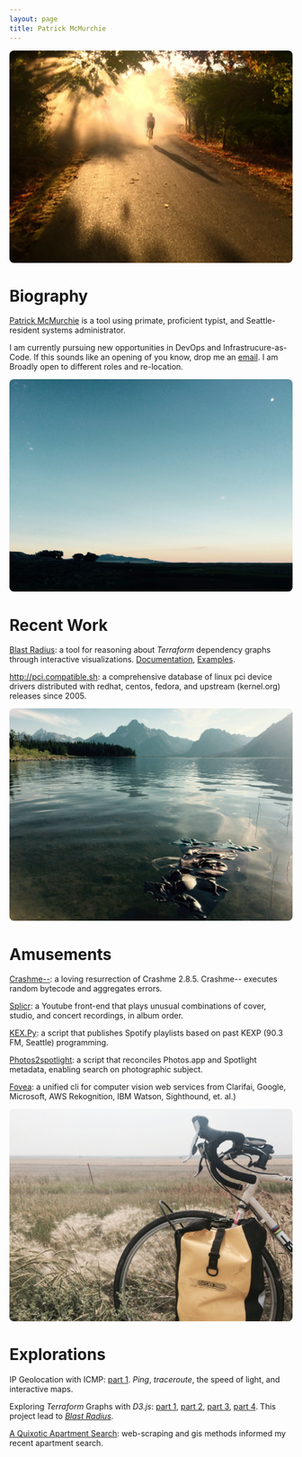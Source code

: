 ```yaml
---
layout: page
title: Patrick McMurchie
---
```


<img src="/assets/footer/streetsweeper.jpg" style="border-radius: 8px;">

# Biography

<a href="mailto:patrick.mcmurchie@gmail.com">Patrick McMurchie</a> is a tool using primate, proficient typist, and Seattle-resident systems administrator.

I am currently pursuing new opportunities in DevOps and Infrastrucure-as-Code. If this sounds like an opening of you know, drop me an <a href="mailto:patrick.mcmurchie@gmail.com">email</a>. I am Broadly open to different roles and re-location.

<img src="/assets/footer/utahdawn.jpg" style="border-radius: 8px;">

# Recent Work

[Blast Radius](http://www.github.com/28mm/blast-radius): a tool for reasoning about *Terraform* dependency graphs through interactive visualizations. [Documentation](https://28mm.github.io/blast-radius-docs/), [Examples](https://28mm.github.io/blast-radius-docs/examples/).

<http://pci.compatible.sh>: a comprehensive database of linux pci device drivers distributed with redhat, centos, fedora, and upstream (kernel.org) releases since 2005.

<img src="/assets/footer/jacksonlaundry.jpg" style="border-radius: 8px;">

# Amusements

[Crashme--](https://www.github.com/28mm/Crashme--): a loving resurrection of Crashme 2.8.5. Crashme-- executes random bytecode and aggregates errors.

[Splicr](https://www.github.com/28mm/Splicr): a Youtube front-end that plays unusual combinations of cover, studio, and concert recordings, in album order.

[KEX.Py](https://www.github.com/28mm/KEX.Py): a script that publishes Spotify playlists based on past KEXP (90.3 FM, Seattle) programming.

[Photos2spotlight](https://28mm.github.io/notes/osx-photo-search): a script that reconciles Photos.app and Spotlight metadata, enabling search on photographic subject.

[Fovea](https://www.github.com/28mm/Fovea): a unified cli for computer vision web services from Clarifai, Google, Microsoft, AWS Rekognition, IBM Watson, Sighthound, et. al.) 


<img src="/assets/footer/eastside.jpg" style="border-radius: 8px;">

# Explorations

IP Geolocation with ICMP: [part 1](/notes/echo-location). *Ping*, *traceroute*, the speed of light, and interactive maps.

Exploring *Terraform* Graphs with *D3.js*: [part 1](/notes/d3-terraform-graphs), [part 2](/notes/d3-terraform-graphs-2), [part 3](/notes/terraform-graphs-3), [part 4](/notes/d3-terraform-graphs-4). This project lead to *[Blast Radius](https://www.github.com/28mm/blast-radius)*. 

[A Quixotic Apartment Search](/notes/a-quixotic-apartment-search): web-scraping and gis methods informed my recent apartment search.

